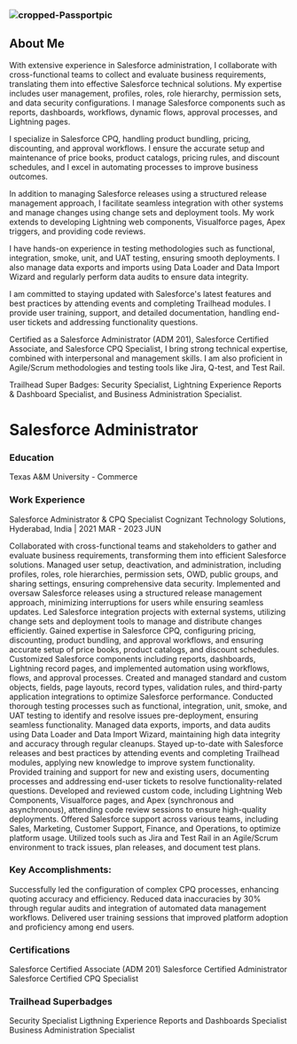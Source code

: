 ### ![cropped-Passportpic](https://github.com/user-attachments/assets/605fa624-455b-4e26-8c74-cb900faecbe4)


## About Me
With extensive experience in Salesforce administration, I collaborate with cross-functional teams to collect and evaluate business requirements, translating them into effective Salesforce technical solutions. My expertise includes user management, profiles, roles, role hierarchy, permission sets, and data security configurations. I manage Salesforce components such as reports, dashboards, workflows, dynamic flows, approval processes, and Lightning pages.

I specialize in Salesforce CPQ, handling product bundling, pricing, discounting, and approval workflows. I ensure the accurate setup and maintenance of price books, product catalogs, pricing rules, and discount schedules, and I excel in automating processes to improve business outcomes.

In addition to managing Salesforce releases using a structured release management approach, I facilitate seamless integration with other systems and manage changes using change sets and deployment tools. My work extends to developing Lightning web components, Visualforce pages, Apex triggers, and providing code reviews.

I have hands-on experience in testing methodologies such as functional, integration, smoke, unit, and UAT testing, ensuring smooth deployments. I also manage data exports and imports using Data Loader and Data Import Wizard and regularly perform data audits to ensure data integrity.

I am committed to staying updated with Salesforce's latest features and best practices by attending events and completing Trailhead modules. I provide user training, support, and detailed documentation, handling end-user tickets and addressing functionality questions.

Certified as a Salesforce Administrator (ADM 201), Salesforce Certified Associate, and Salesforce CPQ Specialist, I bring strong technical expertise, combined with interpersonal and management skills. I am also proficient in Agile/Scrum methodologies and testing tools like Jira, Q-test, and Test Rail.

Trailhead Super Badges: Security Specialist, Lightning Experience Reports & Dashboard Specialist, and Business Administration Specialist.


# Salesforce Administrator

### Education

Texas A&M University - Commerce

### Work Experience
                                                                  
Salesforce Administrator & CPQ Specialist
Cognizant Technology Solutions, Hyderabad, India  | 2021 MAR - 2023 JUN 

Collaborated with cross-functional teams and stakeholders to gather and evaluate business requirements, transforming them into efficient Salesforce solutions.
Managed user setup, deactivation, and administration, including profiles, roles, role hierarchies, permission sets, OWD, public groups, and sharing settings, ensuring comprehensive data security.
Implemented and oversaw Salesforce releases using a structured release management approach, minimizing interruptions for users while ensuring seamless updates.
Led Salesforce integration projects with external systems, utilizing change sets and deployment tools to manage and distribute changes efficiently.
Gained expertise in Salesforce CPQ, configuring pricing, discounting, product bundling, and approval workflows, and ensuring accurate setup of price books, product catalogs, and discount schedules.
Customized Salesforce components including reports, dashboards, Lightning record pages, and implemented automation using workflows, flows, and approval processes.
Created and managed standard and custom objects, fields, page layouts, record types, validation rules, and third-party application integrations to optimize Salesforce performance.
Conducted thorough testing processes such as functional, integration, unit, smoke, and UAT testing to identify and resolve issues pre-deployment, ensuring seamless functionality.
Managed data exports, imports, and data audits using Data Loader and Data Import Wizard, maintaining high data integrity and accuracy through regular cleanups.
Stayed up-to-date with Salesforce releases and best practices by attending events and completing Trailhead modules, applying new knowledge to improve system functionality.
Provided training and support for new and existing users, documenting processes and addressing end-user tickets to resolve functionality-related questions.
Developed and reviewed custom code, including Lightning Web Components, Visualforce pages, and Apex (synchronous and asynchronous), attending code review sessions to ensure high-quality deployments.
Offered Salesforce support across various teams, including Sales, Marketing, Customer Support, Finance, and Operations, to optimize platform usage.
Utilized tools such as Jira and Test Rail in an Agile/Scrum environment to track issues, plan releases, and document test plans.

### Key Accomplishments:
Successfully led the configuration of complex CPQ processes, enhancing quoting accuracy and efficiency.
Reduced data inaccuracies by 30% through regular audits and integration of automated data management workflows.
Delivered user training sessions that improved platform adoption and proficiency among end users.

### Certifications
Salesforce Certified Associate (ADM 201)
Salesforce Certified Administrator
Salesforce Certified CPQ Specialist

### Trailhead Superbadges
Security Specialist
Ligthning Experience Reports and Dashboards Specialist
Business Administration Specialist


